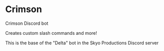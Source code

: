 # Crimson
Crimson Discord bot

Creates custom slash commands and more!

This is the base of the "Delta" bot in the Skyo Productions Discord server